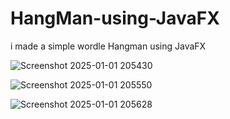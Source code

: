 # HangMan-using-JavaFX
i made a simple wordle Hangman using JavaFX

![Screenshot 2025-01-01 205430](https://github.com/user-attachments/assets/00dbd6f1-0ff9-43dc-90dc-6f6819faa667)

![Screenshot 2025-01-01 205550](https://github.com/user-attachments/assets/52537a9d-83fa-49e7-ae8b-5a1188d81a79)

![Screenshot 2025-01-01 205628](https://github.com/user-attachments/assets/ba296782-b446-4540-8afc-d30e21310795)
